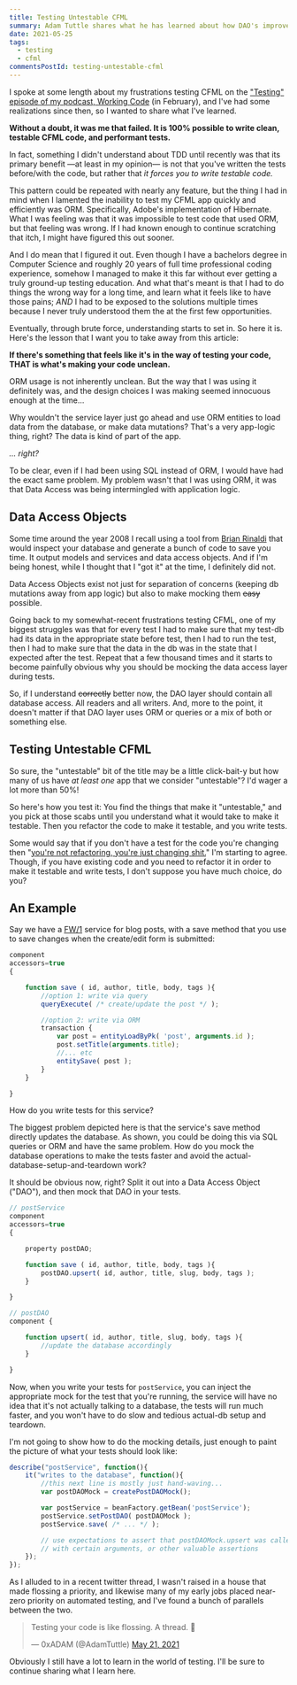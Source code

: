 ```yaml
---
title: Testing Untestable CFML
summary: Adam Tuttle shares what he has learned about how DAO's improve code testability
date: 2021-05-25
tags:
  - testing
  - cfml
commentsPostId: testing-untestable-cfml
---
```


I spoke at some length about my frustrations testing CFML on the ["Testing" episode of my podcast, Working Code][wc-testing] (in February), and I've had some realizations since then, so I wanted to share what I've learned.

**Without a doubt, it was me that failed. It is 100% possible to write clean, testable CFML code, and performant tests.**

In fact, something I didn't understand about TDD until recently was that its primary benefit —at least in my opinion— is not that you've written the tests before/with the code, but rather that _it forces you to write testable code._

This pattern could be repeated with nearly any feature, but the thing I had in mind when I lamented the inability to test my CFML app quickly and efficiently was ORM. Specifically, Adobe's implementation of Hibernate. What I was feeling was that it was impossible to test code that used ORM, but that feeling was wrong. If I had known enough to continue scratching that itch, I might have figured this out sooner.

And I do mean that I figured it out. Even though I have a bachelors degree in Computer Science and roughly 20 years of full time professional coding experience, somehow I managed to make it this far without ever getting a truly ground-up testing education. And what that's meant is that I had to do things the wrong way for a long time, and learn what it feels like to have those pains; _AND_ I had to be exposed to the solutions multiple times because I never truly understood them the at the first few opportunities.

Eventually, through brute force, understanding starts to set in. So here it is. Here's the lesson that I want you to take away from this article:

**If there's something that feels like it's in the way of testing your code, THAT is what's making your code unclean.**

ORM usage is not inherently unclean. But the way that I was using it definitely was, and the design choices I was making seemed innocuous enough at the time...

Why wouldn't the service layer just go ahead and use ORM entities to load data from the database, or make data mutations? That's a very app-logic thing, right? The data is kind of part of the app.

_... right?_

To be clear, even if I had been using SQL instead of ORM, I would have had the exact same problem. My problem wasn't that I was using ORM, it was that Data Access was being intermingled with application logic.

## Data Access Objects

Some time around the year 2008 I recall using a tool from [Brian Rinaldi][br] that would inspect your database and generate a bunch of code to save you time. It output models and services and data access objects. And if I'm being honest, while I thought that I "got it" at the time, I definitely did not.

Data Access Objects exist not just for separation of concerns (keeping db mutations away from app logic) but also to make mocking them ~~easy~~ possible.

Going back to my somewhat-recent frustrations testing CFML, one of my biggest struggles was that for every test I had to make sure that my test-db had its data in the appropriate state before test, then I had to run the test, then I had to make sure that the data in the db was in the state that I expected after the test. Repeat that a few thousand times and it starts to become painfully obvious why you should be mocking the data access layer during tests.

So, if I understand ~~correctly~~ better now, the DAO layer should contain all database access. All readers and all writers. And, more to the point, it doesn't matter if that DAO layer uses ORM or queries or a mix of both or something else.

## Testing Untestable CFML

So sure, the "untestable" bit of the title may be a little click-bait-y but how many of us have _at least one_ app that we consider "untestable"? I'd wager a lot more than 50%!

So here's how you test it: You find the things that make it "untestable," and you pick at those scabs until you understand what it would take to make it testable. Then you refactor the code to make it testable, and you write tests.

Some would say that if you don't have a test for the code you're changing then "[you're not refactoring, you're just changing shit.][changingshit]" I'm starting to agree. Though, if you have existing code and you need to refactor it in order to make it testable and write tests, I don't suppose you have much choice, do you?

## An Example

Say we have a [FW/1][fw1] service for blog posts, with a save method that you use to save changes when the create/edit form is submitted:

```js
component
accessors=true
{

	function save ( id, author, title, body, tags ){
		//option 1: write via query
		queryExecute( /* create/update the post */ );

		//option 2: write via ORM
		transaction {
			var post = entityLoadByPk( 'post', arguments.id );
			post.setTitle(arguments.title);
			//... etc
			entitySave( post );
		}
	}

}
```

How do you write tests for this service?

The biggest problem depicted here is that the service's save method directly updates the database. As shown, you could be doing this via SQL queries or ORM and have the same problem. How do you mock the database operations to make the tests faster and avoid the actual-database-setup-and-teardown work?

It should be obvious now, right? Split it out into a Data Access Object ("DAO"), and then mock that DAO in your tests.

```js
// postService
component
accessors=true
{

	property postDAO;

	function save ( id, author, title, body, tags ){
		postDAO.upsert( id, author, title, slug, body, tags );
	}

}

// postDAO
component {

	function upsert( id, author, title, slug, body, tags ){
		//update the database accordingly
	}

}
```

Now, when you write your tests for `postService`, you can inject the appropriate mock for the test that you're running, the service will have no idea that it's not actually talking to a database, the tests will run much faster, and you won't have to do slow and tedious actual-db setup and teardown.

I'm not going to show how to do the mocking details, just enough to paint the picture of what your tests should look like:

```js
describe("postService", function(){
	it("writes to the database", function(){
		//this next line is mostly just hand-waving...
		var postDAOMock = createPostDAOMock();

		var postService = beanFactory.getBean('postService');
		postService.setPostDAO( postDAOMock );
		postService.save( /* ... */ );

		// use expectations to assert that postDAOMock.upsert was called
		// with certain arguments, or other valuable assertions
	});
});
```

As I alluded to in a recent twitter thread, I wasn't raised in a house that made flossing a priority, and likewise many of my early jobs placed near-zero priority on automated testing, and I've found a bunch of parallels between the two.

<blockquote class="twitter-tweet"><p lang="en" dir="ltr">Testing your code is like flossing. A thread. 🧵</p>&mdash; 0xADAM (@AdamTuttle) <a href="https://twitter.com/AdamTuttle/status/1395750563078365188?ref_src=twsrc%5Etfw">May 21, 2021</a></blockquote> <script async src="https://platform.twitter.com/widgets.js" charset="utf-8"></script>

Obviously I still have a lot to learn in the world of testing. I'll be sure to continue sharing what I learn here.

[wc-testing]: https://workingcode.dev/episodes/009-testing/
[changingshit]: http://hamletdarcy.blogspot.com/2009/06/forgotten-refactorings.html
[br]: https://remotesynthesis.com
[fw1]: https://framework-one.github.io

